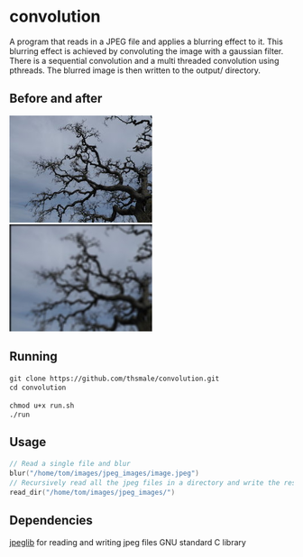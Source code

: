 # convolution

A program that reads in a JPEG file and applies a blurring effect to it. 
This blurring effect is achieved by convoluting the image with a gaussian filter. 
There is a sequential convolution and a multi threaded convolution using pthreads. 
The blurred image is then written to the output/ directory. 

## Before and after
![original oak tree image](tree.jpeg)
![the image after the convolution](tree_blur.jpeg)

## Running
```
git clone https://github.com/thsmale/convolution.git
cd convolution

chmod u+x run.sh
./run
```

## Usage
```c
// Read a single file and blur
blur("/home/tom/images/jpeg_images/image.jpeg")
// Recursively read all the jpeg files in a directory and write the results to convolution/output
read_dir("/home/tom/images/jpeg_images/")
```

## Dependencies
[jpeglib]('https://libjpeg.sourceforge.net') for reading and writing jpeg files
GNU standard C library
